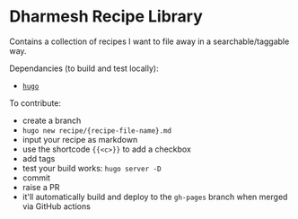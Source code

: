 # Dharmesh Recipe Library

Contains a collection of recipes I want to file away in a searchable/taggable way.

Dependancies (to build and test locally):
* [`hugo`](https://gohugo.io/)

To contribute:
* create a branch
* `hugo new recipe/{recipe-file-name}.md`
* input your recipe as markdown
* use the shortcode `{{<c>}}` to add a checkbox
* add tags
* test your build works: `hugo server -D`
* commit
* raise a PR
* it'll automatically build and deploy to the `gh-pages` branch when merged via GitHub actions
